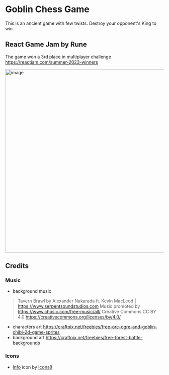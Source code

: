 # Goblin Chess Game

This is an ancient game with few twists. Destroy your opponent's King to win.

## React Game Jam by Rune

The game won a 3rd place in multiplayer challenge https://reactjam.com/summer-2023-winners

<img width="582" alt="image" src="https://github.com/kickassCoderz/goblin-chess/assets/9803078/53768239-ccf5-4831-9dfc-593af890049e">

## Credits

### Music
- background music
> Tavern Brawl by Alexander Nakarada ft. Kevin MacLeod | https://www.serpentsoundstudios.com
Music promoted by https://www.chosic.com/free-music/all/
Creative Commons CC BY 4.0
https://creativecommons.org/licenses/by/4.0/
- characters art https://craftpix.net/freebies/free-orc-ogre-and-goblin-chibi-2d-game-sprites
- background art https://craftpix.net/freebies/free-forest-battle-backgrounds

### Icons
- [Info](https://icons8.com/icon/P7N90lIvNYPd/info) icon by [Icons8](https://icons8.com/)
